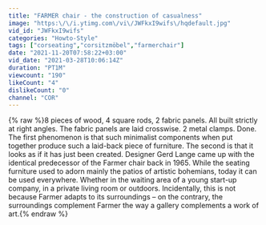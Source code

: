 ```yaml
---
title: "FARMER chair - the construction of casualness"
image: "https:\/\/i.ytimg.com\/vi\/JWFkxI9wifs\/hqdefault.jpg"
vid_id: "JWFkxI9wifs"
categories: "Howto-Style"
tags: ["corseating","corsitzmöbel","farmerchair"]
date: "2021-11-20T07:58:22+03:00"
vid_date: "2021-03-28T10:06:14Z"
duration: "PT1M"
viewcount: "190"
likeCount: "4"
dislikeCount: "0"
channel: "COR"
---
```

{% raw %}8 pieces of wood, 4 square rods, 2 fabric panels. All built strictly at right angles. The fabric panels are laid crosswise. 2 metal clamps. Done. The first phenomenon is that such minimalist components when put together produce such a laid-back piece of furniture. The second is that it looks as if it has just been created. Designer Gerd Lange came up with the identical predecessor of the Farmer chair back in 1965. While the seating furniture used to adorn mainly the patios of artistic bohemians, today it can be used everywhere. Whether in the waiting area of a young start-up company, in a private living room or outdoors. Incidentally, this is not because Farmer adapts to its surroundings – on the contrary, the surroundings complement Farmer the way a gallery complements a work of art.{% endraw %}
